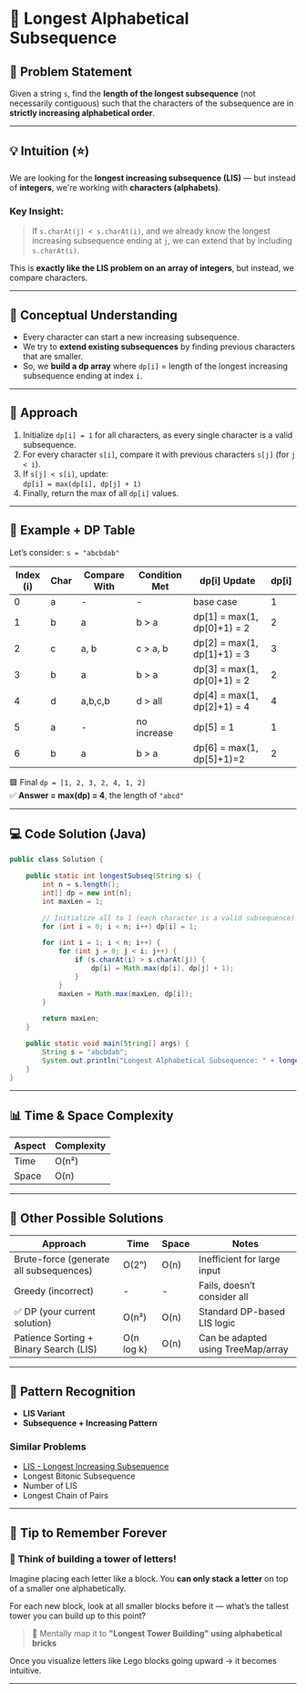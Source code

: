 # 📘 Longest Alphabetical Subsequence

## 📌 Problem Statement
Given a string `s`, find the **length of the longest subsequence** (not necessarily contiguous) such that the characters of the subsequence are in **strictly increasing alphabetical order**.

---

## 💡 Intuition (⭐)
We are looking for the **longest increasing subsequence (LIS)** — but instead of **integers**, we're working with **characters (alphabets)**.

### Key Insight:
> If `s.charAt(j) < s.charAt(i)`, and we already know the longest increasing subsequence ending at `j`, we can extend that by including `s.charAt(i)`.

This is **exactly like the LIS problem on an array of integers**, but instead, we compare characters.

---

## 🧠 Conceptual Understanding
- Every character can start a new increasing subsequence.
- We try to **extend existing subsequences** by finding previous characters that are smaller.
- So, we **build a dp array** where `dp[i]` = length of the longest increasing subsequence ending at index `i`.

---

## 🧭 Approach
1. Initialize `dp[i] = 1` for all characters, as every single character is a valid subsequence.
2. For every character `s[i]`, compare it with previous characters `s[j]` (for `j < i`).
3. If `s[j] < s[i]`, update:  
   `dp[i] = max(dp[i], dp[j] + 1)`
4. Finally, return the max of all `dp[i]` values.

---

## 🧪 Example + DP Table

Let’s consider: `s = "abcbdab"`

| Index (i) | Char | Compare With | Condition Met | dp[i] Update               | dp[i] |
|-----------|------|--------------|----------------|----------------------------|--------|
| 0         | a    | -            | -              | base case                  | 1      |
| 1         | b    | a            | b > a          | dp[1] = max(1, dp[0]+1) = 2| 2      |
| 2         | c    | a, b         | c > a, b       | dp[2] = max(1, dp[1]+1) = 3| 3      |
| 3         | b    | a            | b > a          | dp[3] = max(1, dp[0]+1) = 2| 2      |
| 4         | d    | a,b,c,b      | d > all        | dp[4] = max(1, dp[2]+1) = 4| 4      |
| 5         | a    | -            | no increase    | dp[5] = 1                  | 1      |
| 6         | b    | a            | b > a          | dp[6] = max(1, dp[5]+1)=2  | 2      |

🟩 Final `dp = [1, 2, 3, 2, 4, 1, 2]`  
✅ **Answer = max(dp) = 4**, the length of `"abcd"`

---

## 💻 Code Solution (Java)

```java
public class Solution {

    public static int longestSubseq(String s) {
        int n = s.length();
        int[] dp = new int[n];
        int maxLen = 1;

        // Initialize all to 1 (each character is a valid subsequence)
        for (int i = 0; i < n; i++) dp[i] = 1;

        for (int i = 1; i < n; i++) {
            for (int j = 0; j < i; j++) {
                if (s.charAt(i) > s.charAt(j)) {
                    dp[i] = Math.max(dp[i], dp[j] + 1);
                }
            }
            maxLen = Math.max(maxLen, dp[i]);
        }

        return maxLen;
    }

    public static void main(String[] args) {
        String s = "abcbdab";
        System.out.println("Longest Alphabetical Subsequence: " + longestSubseq(s));
    }
}
```

---

## 📊 Time & Space Complexity

| Aspect       | Complexity |
|--------------|------------|
| Time         | O(n²)      |
| Space        | O(n)       |

---

## 🚀 Other Possible Solutions

| Approach                                  | Time      | Space     | Notes                        |
|------------------------------------------|-----------|-----------|------------------------------|
| Brute-force (generate all subsequences)  | O(2ⁿ)     | O(n)      | Inefficient for large input |
| Greedy (incorrect)                       | -         | -         | Fails, doesn’t consider all |
| ✅ DP (your current solution)            | O(n²)     | O(n)      | Standard DP-based LIS logic |
| Patience Sorting + Binary Search (LIS)   | O(n log k)| O(n)      | Can be adapted using TreeMap/array |

---

## 🧠 Pattern Recognition

- **LIS Variant**
- **Subsequence + Increasing Pattern**

### Similar Problems
- [LIS - Longest Increasing Subsequence](https://leetcode.com/problems/longest-increasing-subsequence/)
- Longest Bitonic Subsequence
- Number of LIS
- Longest Chain of Pairs

---

## 🧩 Tip to Remember Forever

### 🎯 Think of building a tower of letters!

Imagine placing each letter like a block.
You **can only stack a letter** on top of a smaller one alphabetically.

For each new block, look at all smaller blocks before it — what’s the tallest tower you can build up to this point?

> 🧠 Mentally map it to **"Longest Tower Building" using alphabetical bricks**

Once you visualize letters like Lego blocks going upward → it becomes intuitive.

---
